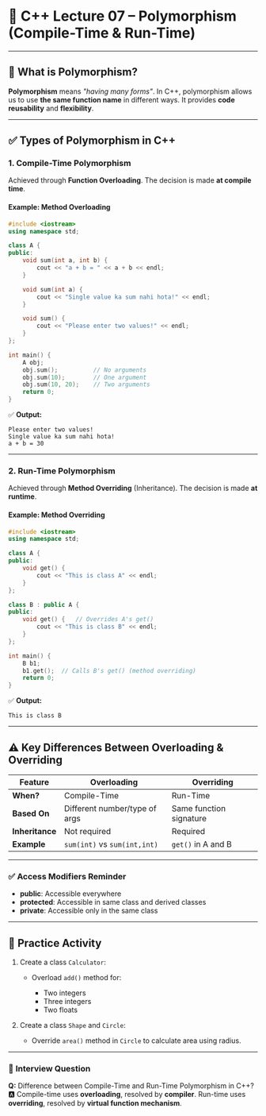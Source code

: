 
# 📘 C++ Lecture 07 – Polymorphism (Compile-Time & Run-Time)

---

## 🔰 **What is Polymorphism?**

**Polymorphism** means *"having many forms"*.
In C++, polymorphism allows us to use **the same function name** in different ways.
It provides **code reusability** and **flexibility**.

---

## ✅ **Types of Polymorphism in C++**

### 1. **Compile-Time Polymorphism**

Achieved through **Function Overloading**.
The decision is made **at compile time**.

#### **Example: Method Overloading**

```cpp
#include <iostream>
using namespace std;

class A {
public:
    void sum(int a, int b) {
        cout << "a + b = " << a + b << endl;
    }

    void sum(int a) {
        cout << "Single value ka sum nahi hota!" << endl;
    }

    void sum() {
        cout << "Please enter two values!" << endl;
    }
};

int main() {
    A obj;
    obj.sum();          // No arguments
    obj.sum(10);        // One argument
    obj.sum(10, 20);    // Two arguments
    return 0;
}
```

✅ **Output:**

```
Please enter two values!
Single value ka sum nahi hota!
a + b = 30
```

---

### 2. **Run-Time Polymorphism**

Achieved through **Method Overriding** (Inheritance).
The decision is made **at runtime**.

#### **Example: Method Overriding**

```cpp
#include <iostream>
using namespace std;

class A {
public:
    void get() {
        cout << "This is class A" << endl;
    }
};

class B : public A {
public:
    void get() {   // Overrides A's get()
        cout << "This is class B" << endl;
    }
};

int main() {
    B b1;
    b1.get();  // Calls B's get() (method overriding)
    return 0;
}
```

✅ **Output:**

```
This is class B
```

---

## ⚠️ Key Differences Between Overloading & Overriding

| Feature         | Overloading                   | Overriding              |
| --------------- | ----------------------------- | ----------------------- |
| **When?**       | Compile-Time                  | Run-Time                |
| **Based On**    | Different number/type of args | Same function signature |
| **Inheritance** | Not required                  | Required                |
| **Example**     | `sum(int)` vs `sum(int,int)`  | `get()` in A and B      |

---

### ✅ **Access Modifiers Reminder**

* **public**: Accessible everywhere
* **protected**: Accessible in same class and derived classes
* **private**: Accessible only in the same class

---

## 🧪 **Practice Activity**

1. Create a class `Calculator`:

   * Overload `add()` method for:

     * Two integers
     * Three integers
     * Two floats
2. Create a class `Shape` and `Circle`:

   * Override `area()` method in `Circle` to calculate area using radius.

---

### 🚀 **Interview Question**

**Q:** Difference between Compile-Time and Run-Time Polymorphism in C++?
🅰️ Compile-time uses **overloading**, resolved by **compiler**.
Run-time uses **overriding**, resolved by **virtual function mechanism**.

